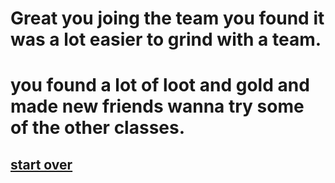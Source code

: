 # Great you joing the team you found it was a lot easier to grind with a team.
# you found a lot of loot and gold and made new friends wanna try some of the other classes.
## [start over](../Beginning.md)

